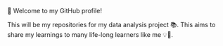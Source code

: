 👋 Welcome to my GitHub profile!

This will be my repositories for my data analysis project 📚. This aims to share my learnings to many life-long learners like me 💡🧐.


